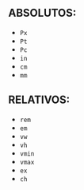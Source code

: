 ## ABSOLUTOS:

- `Px`
- `Pt`
- `Pc`
- `in`
- `cm`
- `mm`

## RELATIVOS:

- `rem`
- `em`
- `vw`
- `vh`
- `vmin`
- `vmax`
- `ex`
- `ch`
